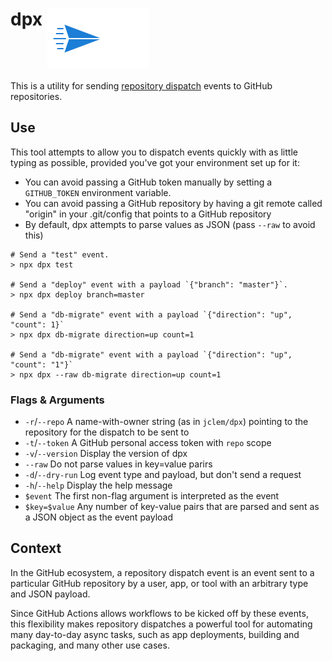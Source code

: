 # dpx <img src="send.svg" align="top" />

This is a utility for sending [repository dispatch][dispatch] events to
GitHub repositories.

## Use

This tool attempts to allow you to dispatch events quickly with as little typing as possible, provided you've got your environment set up for it:

- You can avoid passing a GitHub token manually by setting a `GITHUB_TOKEN`
  environment variable.
- You can avoid passing a GitHub repository by having a git remote called
  "origin" in your .git/config that points to a GitHub repository
- By default, dpx attempts to parse values as JSON (pass `--raw` to avoid this)

```shell
# Send a "test" event.
> npx dpx test

# Send a "deploy" event with a payload `{"branch": "master"}`.
> npx dpx deploy branch=master

# Send a "db-migrate" event with a payload `{"direction": "up", "count": 1}`
> npx dpx db-migrate direction=up count=1

# Send a "db-migrate" event with a payload `{"direction": "up", "count": "1"}`
> npx dpx --raw db-migrate direction=up count=1
```

### Flags & Arguments

- `-r`/`--repo` A name-with-owner string (as in `jclem/dpx`) pointing to the
  repository for the dispatch to be sent to
- `-t`/`--token` A GitHub personal access token with `repo` scope
- `-v`/`--version` Display the version of dpx
- `--raw` Do not parse values in key=value parirs
- `-d`/`--dry-run` Log event type and payload, but don't send a request
- `-h`/`--help` Display the help message
- `$event` The first non-flag argument is interpreted as the event
- `$key=$value` Any number of key-value pairs that are parsed and sent as a
  JSON object as the event payload

## Context

In the GitHub ecosystem, a repository dispatch event is an event sent to a
particular GitHub repository by a user, app, or tool with an arbitrary type
and JSON payload.

Since GitHub Actions allows workflows to be kicked off by these events, this
flexibility makes repository dispatches a powerful tool for automating many
day-to-day async tasks, such as app deployments, building and packaging, and
many other use cases.

[dispatch]: https://developer.github.com/v3/repos/#create-a-repository-dispatch-event
